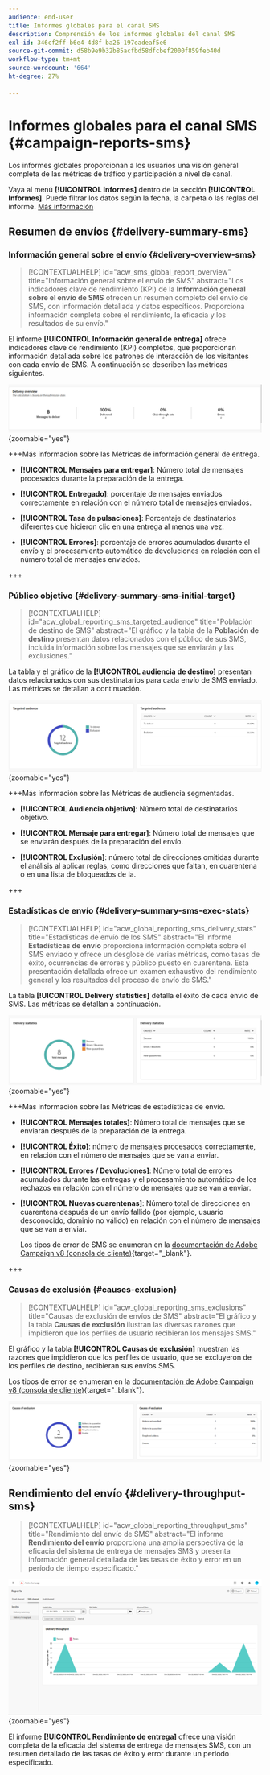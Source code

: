 ```yaml
---
audience: end-user
title: Informes globales para el canal SMS
description: Comprensión de los informes globales del canal SMS
exl-id: 346cf2ff-b6e4-4d8f-ba26-197eadeaf5e6
source-git-commit: d58b9e9b32b85acfbd58dfcbef2000f859feb40d
workflow-type: tm+mt
source-wordcount: '664'
ht-degree: 27%

---
```


# Informes globales para el canal SMS {#campaign-reports-sms}

Los informes globales proporcionan a los usuarios una visión general completa de las métricas de tráfico y participación a nivel de canal.

Vaya al menú **[!UICONTROL Informes]** dentro de la sección **[!UICONTROL Informes]**. Puede filtrar los datos según la fecha, la carpeta o las reglas del informe. [Más información](global-reports.md)

## Resumen de envíos {#delivery-summary-sms}

### Información general sobre el envío {#delivery-overview-sms}

>[!CONTEXTUALHELP]
>id="acw_sms_global_report_overview"
>title="Información general sobre el envío de SMS"
>abstract="Los indicadores clave de rendimiento (KPI) de la **Información general sobre el envío de SMS** ofrecen un resumen completo del envío de SMS, con información detallada y datos específicos. Proporciona información completa sobre el rendimiento, la eficacia y los resultados de su envío."

El informe **[!UICONTROL Información general de entrega]** ofrece indicadores clave de rendimiento (KPI) completos, que proporcionan información detallada sobre los patrones de interacción de los visitantes con cada envío de SMS. A continuación se describen las métricas siguientes.

![Captura de pantalla del informe Información general de entrega que muestra indicadores clave de rendimiento para la entrega de SMS.](assets/global_report_sms_delivery_overview.png){zoomable="yes"}

+++Más información sobre las Métricas de información general de entrega.

* **[!UICONTROL Mensajes para entregar]**: Número total de mensajes procesados durante la preparación de la entrega.

* **[!UICONTROL Entregado]**: porcentaje de mensajes enviados correctamente en relación con el número total de mensajes enviados.

* **[!UICONTROL Tasa de pulsaciones]**: Porcentaje de destinatarios diferentes que hicieron clic en una entrega al menos una vez.

* **[!UICONTROL Errores]**: porcentaje de errores acumulados durante el envío y el procesamiento automático de devoluciones en relación con el número total de mensajes enviados.

+++

### Público objetivo {#delivery-summary-sms-initial-target}

>[!CONTEXTUALHELP]
>id="acw_global_reporting_sms_targeted_audience"
>title="Población de destino de SMS"
>abstract="El gráfico y la tabla de la **Población de destino** presentan datos relacionados con el público de sus SMS, incluida información sobre los mensajes que se enviarán y las exclusiones."

La tabla y el gráfico de la **[!UICONTROL audiencia de destino]** presentan datos relacionados con sus destinatarios para cada envío de SMS enviado. Las métricas se detallan a continuación.

![Captura de pantalla del informe Audiencia objetivo, que muestra datos de destinatarios y exclusiones para envíos SMS.](assets/global_report_sms_targeted_audience.png){zoomable="yes"}

+++Más información sobre las Métricas de audiencia segmentadas.

* **[!UICONTROL Audiencia objetivo]**: Número total de destinatarios objetivo.

* **[!UICONTROL Mensaje para entregar]**: Número total de mensajes que se enviarán después de la preparación del envío.

* **[!UICONTROL Exclusión]**: número total de direcciones omitidas durante el análisis al aplicar reglas, como direcciones que faltan, en cuarentena o en una lista de bloqueados de la.

+++

### Estadísticas de envío {#delivery-summary-sms-exec-stats}

>[!CONTEXTUALHELP]
>id="acw_global_reporting_sms_delivery_stats"
>title="Estadísticas de envío de los SMS"
>abstract="El informe **Estadísticas de envío** proporciona información completa sobre el SMS enviado y ofrece un desglose de varias métricas, como tasas de éxito, ocurrencias de errores y público puesto en cuarentena. Esta presentación detallada ofrece un examen exhaustivo del rendimiento general y los resultados del proceso de envío de SMS."

La tabla **[!UICONTROL Delivery statistics]** detalla el éxito de cada envío de SMS. Las métricas se detallan a continuación.

![Captura de pantalla del informe Estadísticas de entrega que muestra las tasas de éxito, los errores y las cuarentenas de los envíos SMS.](assets/global_report_sms_delivery_statistics.png){zoomable="yes"}

+++Más información sobre las Métricas de estadísticas de envío.

* **[!UICONTROL Mensajes totales]**: Número total de mensajes que se enviarán después de la preparación de la entrega.

* **[!UICONTROL Éxito]**: número de mensajes procesados correctamente, en relación con el número de mensajes que se van a enviar.

* **[!UICONTROL Errores / Devoluciones]**: Número total de errores acumulados durante las entregas y el procesamiento automático de los rechazos en relación con el número de mensajes que se van a enviar.

* **[!UICONTROL Nuevas cuarentenas]**: Número total de direcciones en cuarentena después de un envío fallido (por ejemplo, usuario desconocido, dominio no válido) en relación con el número de mensajes que se van a enviar.

  Los tipos de error de SMS se enumeran en la [documentación de Adobe Campaign v8 (consola de cliente)](https://experienceleague.adobe.com/docs/campaign/campaign-v8/send/failures/delivery-failures.html?lang=es#sms-quarantines){target="_blank"}.

+++

### Causas de exclusión {#causes-exclusion}

>[!CONTEXTUALHELP]
>id="acw_global_reporting_sms_exclusions"
>title="Causas de exclusión de envíos de SMS"
>abstract="El gráfico y la tabla **Causas de exclusión** ilustran las diversas razones que impidieron que los perfiles de usuario recibieran los mensajes SMS."

El gráfico y la tabla **[!UICONTROL Causas de exclusión]** muestran las razones que impidieron que los perfiles de usuario, que se excluyeron de los perfiles de destino, recibieran sus envíos SMS.

Los tipos de error se enumeran en la [documentación de Adobe Campaign v8 (consola de cliente)](https://experienceleague.adobe.com/docs/campaign/campaign-v8/send/failures/delivery-failures.html?lang=es#email-error-types){target="_blank"}.

![Captura de pantalla del informe Causas de exclusión que muestra los motivos de las exclusiones de envíos de SMS.](assets/global_report_sms_causes_exclusion.png){zoomable="yes"}

## Rendimiento del envío {#delivery-throughput-sms}

>[!CONTEXTUALHELP]
>id="acw_global_reporting_throughput_sms"
>title="Rendimiento del envío de SMS"
>abstract="El informe **Rendimiento del envío** proporciona una amplia perspectiva de la eficacia del sistema de entrega de mensajes SMS y presenta información general detallada de las tasas de éxito y error en un período de tiempo especificado."

![Captura de pantalla del informe Rendimiento de entrega que muestra las tasas de éxito y error de los envíos SMS a lo largo del tiempo.](assets/global_report_sms_delivery_throughput.png){zoomable="yes"}

El informe **[!UICONTROL Rendimiento de entrega]** ofrece una visión completa de la eficacia del sistema de entrega de mensajes SMS, con un resumen detallado de las tasas de éxito y error durante un periodo especificado.